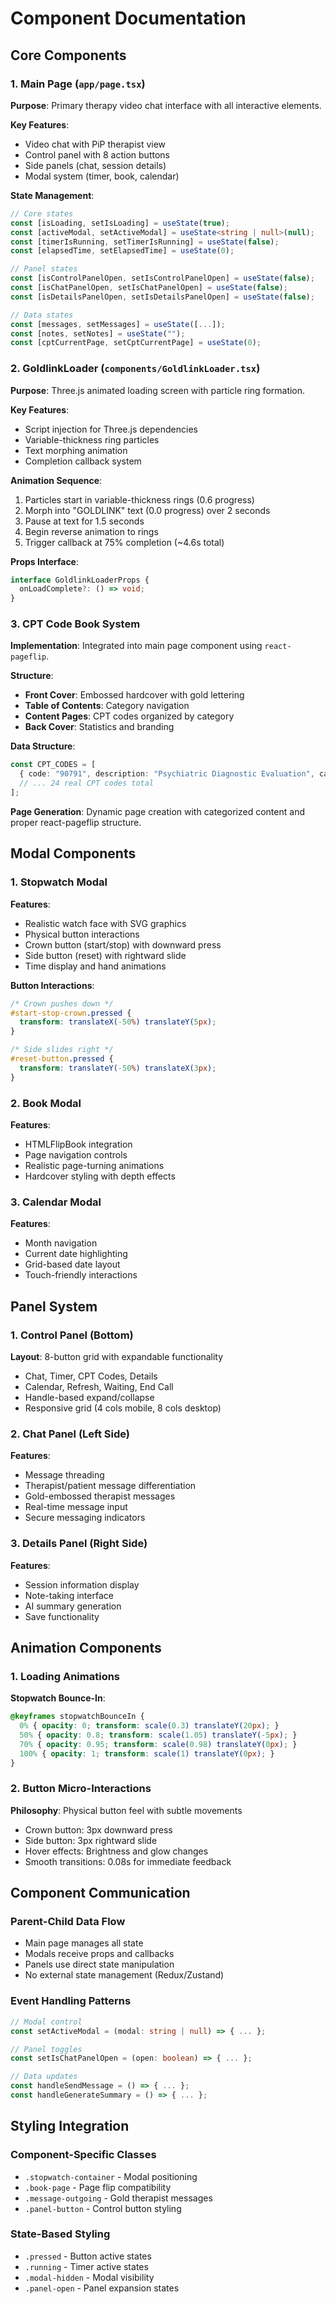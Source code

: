 # Component Documentation

## Core Components

### 1. Main Page (`app/page.tsx`)

**Purpose**: Primary therapy video chat interface with all interactive elements.

**Key Features**:
- Video chat with PiP therapist view
- Control panel with 8 action buttons
- Side panels (chat, session details)
- Modal system (timer, book, calendar)

**State Management**:
```typescript
// Core states
const [isLoading, setIsLoading] = useState(true);
const [activeModal, setActiveModal] = useState<string | null>(null);
const [timerIsRunning, setTimerIsRunning] = useState(false);
const [elapsedTime, setElapsedTime] = useState(0);

// Panel states
const [isControlPanelOpen, setIsControlPanelOpen] = useState(false);
const [isChatPanelOpen, setIsChatPanelOpen] = useState(false);
const [isDetailsPanelOpen, setIsDetailsPanelOpen] = useState(false);

// Data states
const [messages, setMessages] = useState([...]);
const [notes, setNotes] = useState("");
const [cptCurrentPage, setCptCurrentPage] = useState(0);
```

### 2. GoldlinkLoader (`components/GoldlinkLoader.tsx`)

**Purpose**: Three.js animated loading screen with particle ring formation.

**Key Features**:
- Script injection for Three.js dependencies
- Variable-thickness ring particles
- Text morphing animation
- Completion callback system

**Animation Sequence**:
1. Particles start in variable-thickness rings (0.6 progress)
2. Morph into "GOLDLINK" text (0.0 progress) over 2 seconds
3. Pause at text for 1.5 seconds
4. Begin reverse animation to rings
5. Trigger callback at 75% completion (~4.6s total)

**Props Interface**:
```typescript
interface GoldlinkLoaderProps {
  onLoadComplete?: () => void;
}
```

### 3. CPT Code Book System

**Implementation**: Integrated into main page component using `react-pageflip`.

**Structure**:
- **Front Cover**: Embossed hardcover with gold lettering
- **Table of Contents**: Category navigation  
- **Content Pages**: CPT codes organized by category
- **Back Cover**: Statistics and branding

**Data Structure**:
```typescript
const CPT_CODES = [
  { code: "90791", description: "Psychiatric Diagnostic Evaluation", category: "Evaluation" },
  // ... 24 real CPT codes total
];
```

**Page Generation**: Dynamic page creation with categorized content and proper react-pageflip structure.

## Modal Components

### 1. Stopwatch Modal

**Features**:
- Realistic watch face with SVG graphics
- Physical button interactions
- Crown button (start/stop) with downward press
- Side button (reset) with rightward slide
- Time display and hand animations

**Button Interactions**:
```css
/* Crown pushes down */
#start-stop-crown.pressed { 
  transform: translateX(-50%) translateY(5px);
}

/* Side slides right */  
#reset-button.pressed { 
  transform: translateY(-50%) translateX(3px);
}
```

### 2. Book Modal

**Features**:
- HTMLFlipBook integration
- Page navigation controls
- Realistic page-turning animations
- Hardcover styling with depth effects

### 3. Calendar Modal

**Features**:
- Month navigation
- Current date highlighting
- Grid-based date layout
- Touch-friendly interactions

## Panel System

### 1. Control Panel (Bottom)

**Layout**: 8-button grid with expandable functionality
- Chat, Timer, CPT Codes, Details
- Calendar, Refresh, Waiting, End Call
- Handle-based expand/collapse
- Responsive grid (4 cols mobile, 8 cols desktop)

### 2. Chat Panel (Left Side)

**Features**:
- Message threading
- Therapist/patient message differentiation
- Gold-embossed therapist messages
- Real-time message input
- Secure messaging indicators

### 3. Details Panel (Right Side)

**Features**:
- Session information display
- Note-taking interface
- AI summary generation
- Save functionality

## Animation Components

### 1. Loading Animations

**Stopwatch Bounce-In**:
```css
@keyframes stopwatchBounceIn {
  0% { opacity: 0; transform: scale(0.3) translateY(20px); }
  50% { opacity: 0.8; transform: scale(1.05) translateY(-5px); }
  70% { opacity: 0.95; transform: scale(0.98) translateY(0px); }
  100% { opacity: 1; transform: scale(1) translateY(0px); }
}
```

### 2. Button Micro-Interactions

**Philosophy**: Physical button feel with subtle movements
- Crown button: 3px downward press
- Side button: 3px rightward slide  
- Hover effects: Brightness and glow changes
- Smooth transitions: 0.08s for immediate feedback

## Component Communication

### Parent-Child Data Flow
- Main page manages all state
- Modals receive props and callbacks
- Panels use direct state manipulation
- No external state management (Redux/Zustand)

### Event Handling Patterns
```typescript
// Modal control
const setActiveModal = (modal: string | null) => { ... };

// Panel toggles
const setIsChatPanelOpen = (open: boolean) => { ... };

// Data updates
const handleSendMessage = () => { ... };
const handleGenerateSummary = () => { ... };
```

## Styling Integration

### Component-Specific Classes
- `.stopwatch-container` - Modal positioning
- `.book-page` - Page flip compatibility
- `.message-outgoing` - Gold therapist messages
- `.panel-button` - Control button styling

### State-Based Styling
- `.pressed` - Button active states
- `.running` - Timer active states  
- `.modal-hidden` - Modal visibility
- `.panel-open` - Panel expansion states